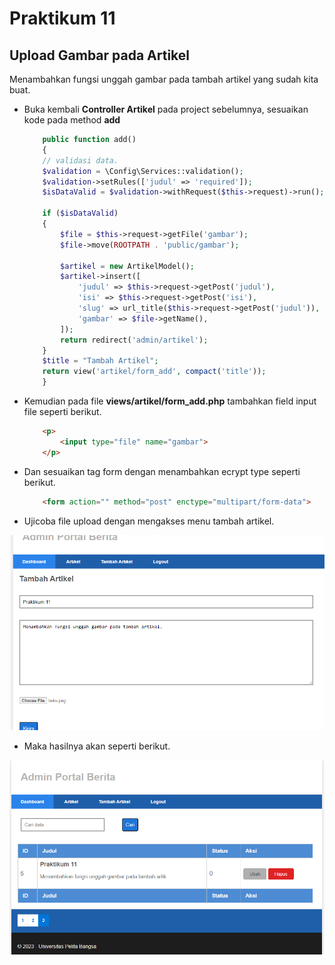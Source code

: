 # Praktikum 11

## Upload Gambar pada Artikel

Menambahkan fungsi unggah gambar pada tambah artikel yang sudah kita buat.

* Buka kembali **Controller Artikel** pada project sebelumnya, sesuaikan kode pada method **add** 

    ```php
        public function add()
        {
        // validasi data.
        $validation = \Config\Services::validation();
        $validation->setRules(['judul' => 'required']);
        $isDataValid = $validation->withRequest($this->request)->run();
        
        if ($isDataValid)
        {
            $file = $this->request->getFile('gambar'); 
            $file->move(ROOTPATH . 'public/gambar');

            $artikel = new ArtikelModel();
            $artikel->insert([
                'judul' => $this->request->getPost('judul'),
                'isi' => $this->request->getPost('isi'),
                'slug' => url_title($this->request->getPost('judul')),
                'gambar' => $file->getName(),
            ]);
            return redirect('admin/artikel');
        }
        $title = "Tambah Artikel";
        return view('artikel/form_add', compact('title'));
        }
    ```

* Kemudian pada file **views/artikel/form_add.php** tambahkan field input file seperti berikut.

    ```html
        <p>
            <input type="file" name="gambar">
        </p>
    ```

* Dan sesuaikan tag form dengan menambahkan ecrypt type seperti berikut.

    ```html
        <form action="" method="post" enctype="multipart/form-data">
    ```

* Ujicoba file upload dengan mengakses menu tambah artikel.

![Gambar 1](ss/11.png)


* Maka hasilnya akan seperti berikut.

![Gambar 2](ss/22.png)
